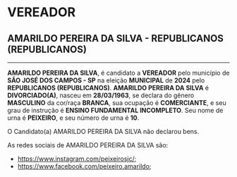 # VEREADOR
## AMARILDO PEREIRA DA SILVA - REPUBLICANOS (REPUBLICANOS)
---
**AMARILDO PEREIRA DA SILVA**, é candidato a **VEREADOR** pelo município de **SÃO JOSÉ DOS CAMPOS - SP** na eleição **MUNICIPAL** de **2024** pelo **REPUBLICANOS (REPUBLICANOS)**.
**AMARILDO PEREIRA DA SILVA** é **DIVORCIADO(A)**, nasceu em **28/03/1963**, se declara do gênero **MASCULINO** da cor/raça **BRANCA**, sua ocupação é **COMERCIANTE**, e seu grau de instrução é **ENSINO FUNDAMENTAL INCOMPLETO**.
Seu nome de urna é **PEIXEIRO**, e seu número de urna é **10**.

O Candidato(a) AMARILDO PEREIRA DA SILVA não declarou bens.


As redes sociais de AMARILDO PEREIRA DA SILVA são:
- https://www.instagram.com/peixeirosjc/;
- https://www.facebook.com/peixeiro.amarildo;